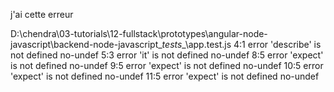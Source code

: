 j'ai cette erreur

D:\chendra\03-tutorials\12-fullstack\prototypes\angular-node-javascript\backend-node-javascript\__tests__\app.test.js
   4:1  error  'describe' is not defined  no-undef
   5:3  error  'it' is not defined        no-undef
   8:5  error  'expect' is not defined    no-undef
   9:5  error  'expect' is not defined    no-undef
  10:5  error  'expect' is not defined    no-undef
  11:5  error  'expect' is not defined    no-undef
